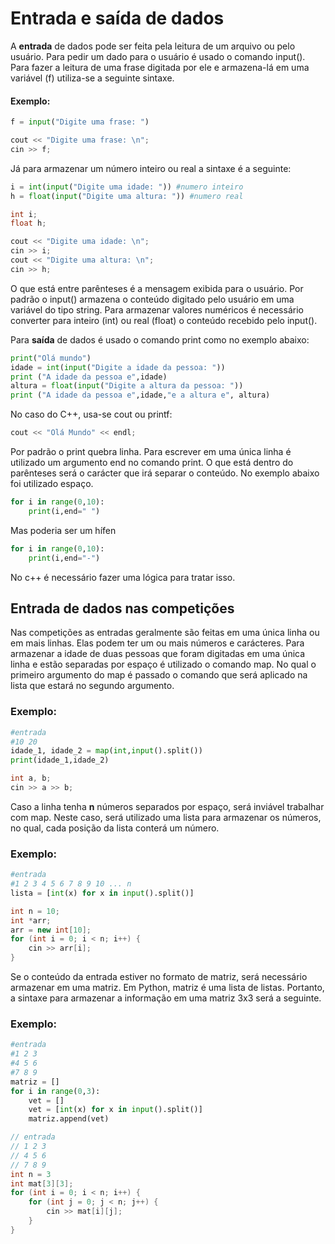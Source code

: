 # Entrada e saída de dados

A **entrada** de dados pode ser feita pela leitura de um arquivo ou pelo usuário. Para pedir um dado para o usuário é usado o comando input(). Para fazer a leitura de uma frase digitada por ele e armazena-lá em uma variável (f) utiliza-se a seguinte sintaxe.

#### Exemplo: 

```python
f = input("Digite uma frase: ")
```

```c++
cout << "Digite uma frase: \n";
cin >> f;
```

Já para armazenar um número inteiro ou real a sintaxe é a seguinte:

```python
i = int(input("Digite uma idade: ")) #numero inteiro
h = float(input("Digite uma altura: ")) #numero real
```

```c++
int i;
float h;

cout << "Digite uma idade: \n";
cin >> i;
cout << "Digite uma altura: \n";
cin >> h;
```
O que está entre parênteses é a mensagem exibida para o usuário. Por padrão o input() armazena o conteúdo digitado pelo usuário em uma variável do tipo string. Para armazenar valores numéricos é necessário converter para inteiro (int) ou real (float) o conteúdo recebido pelo input().

Para **saída** de dados é usado o comando print como no exemplo abaixo:

```python
print("Olá mundo")
idade = int(input("Digite a idade da pessoa: "))
print ("A idade da pessoa e",idade)
altura = float(input("Digite a altura da pessoa: "))
print ("A idade da pessoa e",idade,"e a altura e", altura)
```

No caso do C++, usa-se cout ou printf:
```c++
cout << "Olá Mundo" << endl;
```

Por padrão o print quebra linha. Para escrever em uma única linha é utilizado um argumento end no comando print. O que está dentro do parênteses será o carácter que irá separar o conteúdo. No exemplo abaixo foi utilizado espaço.

```python
for i in range(0,10):
	print(i,end=" ") 
```

Mas poderia ser um hífen

```python
for i in range(0,10):
	print(i,end="-") 
```

No c++ é necessário fazer uma lógica para tratar isso.

## Entrada de dados nas competições

Nas competições as entradas geralmente são feitas em uma única linha ou em mais linhas. Elas podem ter um ou mais números e carácteres. Para armazenar a idade de duas pessoas que foram digitadas em uma única linha e estão separadas por espaço é utilizado o comando map. No qual o primeiro argumento do map é passado o comando que será aplicado na lista que estará no segundo argumento.

### Exemplo:

```python
#entrada
#10 20
idade_1, idade_2 = map(int,input().split())
print(idade_1,idade_2)
```

```c++
int a, b;
cin >> a >> b;
```

Caso a linha tenha **n** números separados por espaço, será inviável trabalhar com map. Neste caso, será utilizado uma lista para armazenar os números, no qual, cada posição da lista conterá um número.

### Exemplo:

```python
#entrada
#1 2 3 4 5 6 7 8 9 10 ... n
lista = [int(x) for x in input().split()]
```

```c++
int n = 10;
int *arr;
arr = new int[10];
for (int i = 0; i < n; i++) {
    cin >> arr[i];
}
```

Se o conteúdo da entrada estiver no formato de matriz, será necessário armazenar em uma matriz. Em Python, matriz é uma lista de listas. Portanto, a sintaxe para armazenar a informação em uma matriz 3x3 será a seguinte.

### Exemplo:

```python
#entrada
#1 2 3 
#4 5 6 
#7 8 9
matriz = []
for i in range(0,3):
    vet = []
    vet = [int(x) for x in input().split()]
    matriz.append(vet)
```

```c++
// entrada
// 1 2 3 
// 4 5 6 
// 7 8 9
int n = 3
int mat[3][3];
for (int i = 0; i < n; i++) {
    for (int j = 0; j < n; j++) {
        cin >> mat[i][j];
    }
}
```